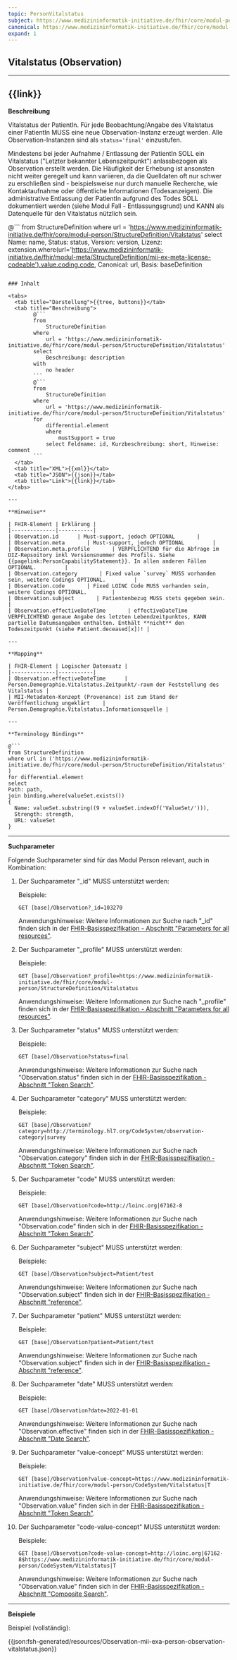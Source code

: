 ```yaml
---
topic: PersonVitalstatus
subject: https://www.medizininformatik-initiative.de/fhir/core/modul-person/StructureDefinition/Vitalstatus
canonical: https://www.medizininformatik-initiative.de/fhir/core/modul-person/StructureDefinition/Vitalstatus
expand: 1
---
```


## Vitalstatus (Observation)

---

## {{link}}

**Beschreibung**

Vitalstatus der PatientIn. Für jede Beobachtung/Angabe des Vitalstatus einer PatientIn MUSS eine neue Observation-Instanz erzeugt werden. Alle Observation-Instanzen sind als `status='final'` einzustufen.

Mindestens bei jeder Aufnahme / Entlassung der PatientIn SOLL ein Vitalstatus ("Letzter bekannter Lebenszeitpunkt") anlassbezogen als Observation erstellt werden. Die Häufigkeit der Erhebung ist ansonsten nicht weiter geregelt und kann variieren, da die Quelldaten oft nur schwer zu erschließen sind - beispielsweise nur durch manuelle Recherche, wie Kontaktaufnahme oder öffentliche Informationen (Todesanzeigen). Die administrative Entlassung der PatientIn aufgrund des Todes SOLL dokumentiert werden (siehe Modul Fall - Entlassungsgrund) und KANN als Datenquelle für den Vitalstatus nützlich sein.

@```
from 
    StructureDefinition 
where 
    url = 'https://www.medizininformatik-initiative.de/fhir/core/modul-person/StructureDefinition/Vitalstatus' 
select 
    Name: name, Status: status, Version: version, Lizenz: extension.where(url='https://www.medizininformatik-initiative.de/fhir/modul-meta/StructureDefinition/mii-ex-meta-license-codeable').value.coding.code, Canonical: url, Basis: baseDefinition
```

### Inhalt

<tabs>
  <tab title="Darstellung">{{tree, buttons}}</tab>
  <tab title="Beschreibung"> 
        @```
        from
	        StructureDefinition
        where
	        url = 'https://www.medizininformatik-initiative.de/fhir/core/modul-person/StructureDefinition/Vitalstatus'
        select
	        Beschreibung: description
        with
            no header
        ```
        @```
        from 
            StructureDefinition 
        where 
            url = 'https://www.medizininformatik-initiative.de/fhir/core/modul-person/StructureDefinition/Vitalstatus' 
        for 
            differential.element 
            where 
                mustSupport = true 
            select Feldname: id, Kurzbeschreibung: short, Hinweise: comment
        ```
  </tab>
  <tab title="XML">{{xml}}</tab>
  <tab title="JSON">{{json}}</tab>
  <tab title="Link">{{link}}</tab>
</tabs>

---

**Hinweise**

| FHIR-Element | Erklärung |
|--------------|-----------|
| Observation.id      | Must-support, jedoch OPTIONAL       |
| Observation.meta       | Must-support, jedoch OPTIONAL         |
| Observation.meta.profile       | VERPFLICHTEND für die Abfrage im DIZ-Repsoitory inkl Versionsnummer des Profils. Siehe {{pagelink:PersonCapabilityStatement}}. In allen anderen Fällen OPTIONAL.         |
| Observation.category       | Fixed value `survey` MUSS vorhanden sein, weitere Codings OPTIONAL.         |
| Observation.code       | Fixed LOINC Code MUSS vorhanden sein, weitere Codings OPTIONAL.        |
| Observation.subject       | Patientenbezug MUSS stets gegeben sein.         |
| Observation.effectiveDateTime       | effectiveDateTime VERPFLICHTEND genaue Angabe des letzten Lebendzeitpunktes, KANN partielle Datumsangaben enthalten. Enthält **nicht** den Todeszeitpunkt (siehe Patient.deceased[x])! |

---

**Mapping**

| FHIR-Element | Logischer Datensatz |
|--------------|-----------|
| Observation.effectiveDateTime      | Person.Demographie.Vitalstatus.Zeitpunkt/-raum der Feststellung des Vitalstatus |
| MII-Metadaten-Konzept (Provenance) ist zum Stand der Veröffentlichung ungeklärt    | Person.Demographie.Vitalstatus.Informationsquelle |

---

**Terminology Bindings**

@```
from StructureDefinition
where url in ('https://www.medizininformatik-initiative.de/fhir/core/modul-person/StructureDefinition/Vitalstatus' )
for differential.element
select
Path: path,
join binding.where(valueSet.exists())
{
  Name: valueSet.substring((9 + valueSet.indexOf('ValueSet/'))),
  Strength: strength,
  URL: valueSet
}
```

---

**Suchparameter**

Folgende Suchparameter sind für das Modul Person relevant, auch in Kombination:

1. Der Suchparameter "_id" MUSS unterstützt werden:

    Beispiele:

    ```GET [base]/Observation?_id=103270```

    Anwendungshinweise: Weitere Informationen zur Suche nach "_id" finden sich in der [FHIR-Basisspezifikation - Abschnitt "Parameters for all resources"](http://hl7.org/fhir/R4/search.html#all).

1. Der Suchparameter "_profile" MUSS unterstützt werden:

    Beispiele:

    ```GET [base]/Observation?_profile=https://www.medizininformatik-initiative.de/fhir/core/modul-person/StructureDefinition/Vitalstatus```

    Anwendungshinweise: Weitere Informationen zur Suche nach "_profile" finden sich in der [FHIR-Basisspezifikation - Abschnitt "Parameters for all resources"](http://hl7.org/fhir/R4/search.html#all).

1. Der Suchparameter "status" MUSS unterstützt werden:

    Beispiele:

    ```GET [base]/Observation?status=final```

    Anwendungshinweise: Weitere Informationen zur Suche nach "Observation.status" finden sich in der [FHIR-Basisspezifikation - Abschnitt "Token Search"](http://hl7.org/fhir/R4/search.html#token).

1. Der Suchparameter "category" MUSS unterstützt werden:

    Beispiele:

    ```GET [base]/Observation?category=http://terminology.hl7.org/CodeSystem/observation-category|survey```

    Anwendungshinweise: Weitere Informationen zur Suche nach "Observation.category" finden sich in der [FHIR-Basisspezifikation - Abschnitt "Token Search"](http://hl7.org/fhir/R4/search.html#token).

1. Der Suchparameter "code" MUSS unterstützt werden:

    Beispiele:

    ```GET [base]/Observation?code=http://loinc.org|67162-8```

    Anwendungshinweise: Weitere Informationen zur Suche nach "Observation.code" finden sich in der [FHIR-Basisspezifikation - Abschnitt "Token Search"](http://hl7.org/fhir/R4/search.html#token).

1. Der Suchparameter "subject" MUSS unterstützt werden:

    Beispiele:

    ```GET [base]/Observation?subject=Patient/test```

    Anwendungshinweise: Weitere Informationen zur Suche nach "Observation.subject" finden sich in der [FHIR-Basisspezifikation - Abschnitt "reference"](http://hl7.org/fhir/R4/search.html#reference).

1. Der Suchparameter "patient" MUSS unterstützt werden:

    Beispiele:

    ```GET [base]/Observation?patient=Patient/test```

    Anwendungshinweise: Weitere Informationen zur Suche nach "Observation.subject" finden sich in der [FHIR-Basisspezifikation - Abschnitt "reference"](http://hl7.org/fhir/R4/search.html#reference).

1. Der Suchparameter "date" MUSS unterstützt werden:

    Beispiele:

    ```GET [base]/Observation?date=2022-01-01```

    Anwendungshinweise: Weitere Informationen zur Suche nach "Observation.effective" finden sich in der [FHIR-Basisspezifikation - Abschnitt "Date Search"](http://hl7.org/fhir/R4/search.html#date).

1. Der Suchparameter "value-concept" MUSS unterstützt werden:

    Beispiele:

    ```GET [base]/Observation?value-concept=https://www.medizininformatik-initiative.de/fhir/core/modul-person/CodeSystem/Vitalstatus|T```

    Anwendungshinweise: Weitere Informationen zur Suche nach "Observation.value" finden sich in der [FHIR-Basisspezifikation - Abschnitt "Token Search"](http://hl7.org/fhir/R4/search.html#token).

1. Der Suchparameter "code-value-concept" MUSS unterstützt werden:

    Beispiele:

    ```GET [base]/Observation?code-value-concept=http://loinc.org|67162-8$https://www.medizininformatik-initiative.de/fhir/core/modul-person/CodeSystem/Vitalstatus|T```

    Anwendungshinweise: Weitere Informationen zur Suche nach "Observation.value" finden sich in der [FHIR-Basisspezifikation - Abschnitt "Composite Search"](http://hl7.org/fhir/R4/search.html#composite).

---

**Beispiele**

Beispiel (vollständig):

{{json:fsh-generated/resources/Observation-mii-exa-person-observation-vitalstatus.json}}